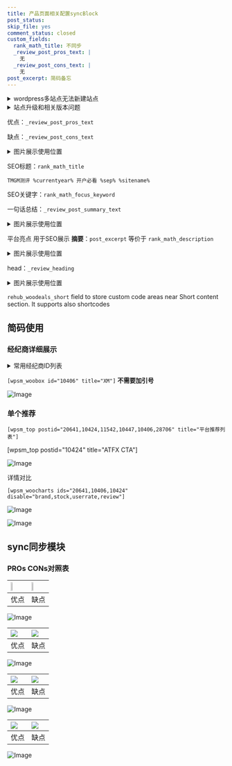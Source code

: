 ```yaml
---
title: 产品页面相关配置syncBlock
post_status: 
skip_file: yes
comment_status: closed
custom_fields:
  rank_math_title: 不同步
  _review_post_pros_text: |
    无
  _review_post_cons_text: |
    无
post_excerpt: 简码备忘
---
```

<details><summary>wordpress多站点无法新建站点</summary>

<li>和报错需要清理cookies一样的原因</li>
<li>wp-config.php里面<code>define( 'SUBDOMAIN_INSTALL', false );//子域名安装</code></li>
<li>新建子站点是用<code>define( 'SUBDOMAIN_INSTALL', true);//子域名安装</code> 完成以后，改成<code>false</code></li>
</details>

<details><summary>站点升级和相关版本问题</summary>

<p>wordpress：5.9.9
woocommerce：7.5.1
出现问题的地方：主题选项里面>><strong>Product layout >>compact style</strong></p>
<p>如何出现没有用过的字段 导致无法保存。先导出配置 然后进行修改，后面再次恢复即可。</p>
<p>出现部分字段无法显示时，需要返回默认布局后，对产品进行保存就好了。</p>
<p></p>
</details>

优点：`_review_post_pros_text`

缺点：`_review_post_cons_text`

<details><summary>图片展示使用位置</summary>

<img src="https://prod-files-secure.s3.us-west-2.amazonaws.com/39ed1227-6d7d-4570-be36-9ccd4a2c4241/f51d3d83-55d4-4bdf-9604-f37ec77ab556/Untitled.png?X-Amz-Algorithm=AWS4-HMAC-SHA256&X-Amz-Content-Sha256=UNSIGNED-PAYLOAD&X-Amz-Credential=ASIAZI2LB466SNLZEYWA%2F20251010%2Fus-west-2%2Fs3%2Faws4_request&X-Amz-Date=20251010T105516Z&X-Amz-Expires=3600&X-Amz-Security-Token=IQoJb3JpZ2luX2VjEFMaCXVzLXdlc3QtMiJHMEUCIFNiNQutQizojhKdmAKDqaPYGCKaLuL0jRNWr2c9HWZ8AiEAjgLrPF%2FCJfQ5cXqtiaQJvo7hTQPgKcLGdcOkj2T34t8qiAQI7P%2F%2F%2F%2F%2F%2F%2F%2F%2F%2FARAAGgw2Mzc0MjMxODM4MDUiDNF4Dc5dJLi3oPliGSrcAxzacCSzKOlX7aF84KKNBaVuBFmkwew%2BSk6bD31BFl5nxRTF%2FV2nB5SXZrfqzQbwzSMioAxsto5vICkDZMR2w0UMgfJ6olaDi3jC5YZ0%2BvvRd1iF%2FT6CCT0qov7FXYjb3bshqYQXgfr27gc8eMZ6uAxC4XdTBlrkSF6MAavcV41sfF%2FDPHmNv2PipmNZBlgmfH%2Bd0dQRNrOCuhmErQksmWnagyXPxvVfe8W8X9Y9dkC9jr5LmQWS7pNJ%2FkgTSGj9XWqtOpo9ULKFgi9b1ew%2F6oh43WOwOJtoCChk3KeC%2BwM3jRQoevsfJzt0uKtfuYqsOKv2%2B6DlyN5ekVBADefrTqMc4GPeZBzHEXy7SnXZamt0vmoaAvt4MA5sE66XHTxCZpjaNLgMOn8wv%2FwcIHvstoWkE534xKRyp0e6V6wggz90v8sGOs04o2TynpJoaxtJ8C0PYBAYQFqrZP%2BQtxQprEVoG1ajbbkvec0oWeh7fiwNx84VwYjeBJeuMVA6NtSdoMm%2FPNSdrBg7VhtPCEhk2CK2fVFke2yq9tUGNQCjhxemFmhtCjqBxDkvRljNJvbosHBxhdXyUuYsiAf49sbqy5ume5KytxRviyWao1KRkaTwMJaaZYrIFZAX%2Bp5bMKzHo8cGOqUB8930T1n2OU%2B628TGHyP14kAVh9kezFnMgSRIiWA11DPwe5UTfyWuPXK%2BDNTqeziVBU2XFYeku3VEJK8WqPuIRLc4DoXnPX6OiMh%2B%2BmSLOgNyN4VZRo7hEpHjLMlfTvskXf3dP3gzLoLRlMxqODWSl%2B6sG3HjwgPXAOV%2FBM3jYV%2Fc%2BEeDR2n4S6Y7leHk0x8HYQ2Qx%2BGrGyTQza2uEIqy05NYPqsH&X-Amz-Signature=034f8bdeca80b80ded20ba2bf567968646fe7f58056a30d906846ba3ed2c92dc&X-Amz-SignedHeaders=host&x-amz-checksum-mode=ENABLED&x-id=GetObject" alt="Image">
</details>

SEO标题：`rank_math_title`

`TMGM测评 %currentyear% 开户必看 %sep% %sitename%`

SEO关键字：`rank_math_focus_keyword`

一句话总结：`_review_post_summary_text`

<details><summary>图片展示使用位置</summary>

<img src="https://prod-files-secure.s3.us-west-2.amazonaws.com/39ed1227-6d7d-4570-be36-9ccd4a2c4241/4b96a922-296c-4f4e-8630-d1c870cbce01/Untitled.png?X-Amz-Algorithm=AWS4-HMAC-SHA256&X-Amz-Content-Sha256=UNSIGNED-PAYLOAD&X-Amz-Credential=ASIAZI2LB466VYZUE74O%2F20251010%2Fus-west-2%2Fs3%2Faws4_request&X-Amz-Date=20251010T105516Z&X-Amz-Expires=3600&X-Amz-Security-Token=IQoJb3JpZ2luX2VjEFMaCXVzLXdlc3QtMiJHMEUCIEX7gWzCwESnY8nX0Dd8U47f1SKx6Sd2dXmjjHhZtt7bAiEAkRDczrzPIBWjzLKgMfi9TpGFJTqiyUDy5DvqMcsSxq4qiAQI7P%2F%2F%2F%2F%2F%2F%2F%2F%2F%2FARAAGgw2Mzc0MjMxODM4MDUiDN%2Ff3%2FfGwyjnfca6%2BSrcA1hqhlEGtUzKbU3CTsJxYiyCK9BNFTMYehGceGkavxUspYNCg%2B2OqNqK3R9rbumb%2F%2FHbUXpMJsbB0W0tiaip4NcX46umzIsn49erWBuxxsIrTYctYRbEEomAUZEyjWIHQSYSw9GiuPyj1KXyplNkWNGv21To7bPBtXoNhwNxhAKJrT02HFTg9O3Pce%2B5wLDtI0wUQnTXFuhF4JLsIFKBWxANncXFPg%2FvXfim2xdY1WVNopvPny91K7eJBcn2CrzXUKJllRldkOmXbtzP5ODGgHwXLqkwKLRgoDId%2BQjqxqutU6Uk1XJw1p9nsDmtbRSX1yrjDnkH2CoCUY0fEFQvvm4OicPt1lHm32i4qguTJVGn5jPr3mMRotUZqCeF8haednV7p%2Fq0iz8Jh8yf2XnGpVHXDB9nQsh2oGdtHf7BVkY8CG1HMnIDyDeqN6rawk9T9bDK7VRiIT4ecMPk43tic%2FMb45O2f2Dgz4wgdu8shDbcjDBw3%2Frl6hSkJ34rx%2BLkvrlF11V%2FsphrjnQ0qO6HLZizcZXH5ZFTnxpxC4KNziUx5nmY8qtN%2B7xtwQBXqb%2F310P%2B2c8%2Fs0Pcvd4%2BtzdVopmpJSQmDCA%2B6rTirtxhjSoNxFkhBxxhOVz8tWElMKPHo8cGOqUB2F99L%2B2JeGtU9YHb0goM65ikj1A5S8GGO3u1iusWLuvimqJREjxNMs9jIUpRgTlbLOrURgvdZ%2FUHRRC82mNuoeXqhDtH%2FFSZXjuH%2B5623lPMFFBDqjzZmW3aeUuJoZ4UweAz2rB6CLwObKe%2BcEsITHuIUx1Vb9sOGECacd7Bp7%2Fb0rqHwaf6wosSngJPenLG%2BUAiU%2B5I4CiJU%2ByqXiHk%2FxufAsT2&X-Amz-Signature=15b885881b4b80b3e94e7631662d705172ef7836b0468439bea8348dd505d204&X-Amz-SignedHeaders=host&x-amz-checksum-mode=ENABLED&x-id=GetObject" alt="Image">
</details>

平台亮点 用于SEO展示 **摘要**：`post_excerpt`  等价于 `rank_math_description`

<details><summary>图片展示使用位置</summary>

<img src="https://prod-files-secure.s3.us-west-2.amazonaws.com/39ed1227-6d7d-4570-be36-9ccd4a2c4241/1ee11f63-b60a-4dfe-a7a7-d58ff23b5d88/Untitled.png?X-Amz-Algorithm=AWS4-HMAC-SHA256&X-Amz-Content-Sha256=UNSIGNED-PAYLOAD&X-Amz-Credential=ASIAZI2LB466YSMP3Z6Z%2F20251010%2Fus-west-2%2Fs3%2Faws4_request&X-Amz-Date=20251010T105516Z&X-Amz-Expires=3600&X-Amz-Security-Token=IQoJb3JpZ2luX2VjEFMaCXVzLXdlc3QtMiJHMEUCIQDvgXDJsJyeEtG91sWazjqeR4VcZUeqqQYd87W%2FWHLKTgIgKJpXzHnIYhEtO3Ou9QPuDePZpzElZexyZX1G%2FeRqoeoqiAQI7P%2F%2F%2F%2F%2F%2F%2F%2F%2F%2FARAAGgw2Mzc0MjMxODM4MDUiDNxQ4RiGTOzQntYcuSrcA7JGZo%2BVft9Y9adayzHewLYObvx%2FxjskZJc8uXxHjMuQSZjKW3WnB1%2BpYLIpk1iz%2FTLxN6rq2DpOkjzQDrLEyWfuQyjLDEyILSw6xY5VKvDCmBy1szBwd3zAOes1AUVzAmb%2F2zBrE5Ica3dEk%2FMGeDs9JGKot0Sfrht6X35kBzaFwpGns8KLhgvWpCuZE3Zh1qF724oZSe57MWDsbtM%2Bv0h0K6JoV2LHNgd4LcbXn6UwKTilWg23WsYJ7df%2F7dOdXj56OYs7dVDoh8J0pSPVdwx7S3llqjpNyXYYZT1W1U09veOvz1%2Bw68ud81XtKKlFJIMk7Je4zbydOSu7uqCVSR%2Be60Iem%2FBWfvF7cu%2BEKA0RNiVhv4xv7%2FsPzVjdJt4NXHE%2BIKN6o0qjYei8Mq%2FZmwJoTreNbglXMTvV2pNP%2F%2B28dhF4S5Fu2zE0J8UJZOPP7N8zeFy3akb0dE9oJn2FGZ6BgJjYf92TsZPDsyWyXQXPrWIQsfbNWzaYCaLpRLnfKR9oCqJzaAW73%2BA0z0khg0ssa%2Bs9WPGgN%2BBtophAD5EY9WleQBgnGczvFNgjvSJcrnr0oOmCIJpdLce5e%2FmE%2BNuPeo3L0hf8l6o5wZHQAanq4mdxRRTQP4jFHDvTMJPHo8cGOqUB0xMOIA7EVWdqV2lahQLom%2FB6qRyOsDT5GpVFChfJBiJwLfi0x1oTSwIVtMh%2F0xVYSnaiL909d4VBYw1Dwg5BrU5KYql%2BBgjfaDul8uX%2FzkFJl4h1yIqPsqn3E5MD0Ms6sHW7QPz6tnm%2F3VHH7fr7ObfQOA6xAW6ufTQXeX4E2EmcL5t7MjFdHwyJkZAYmP1Slc%2F9%2Bt%2F%2B48LJ8roV4KpDSA2EJ8Ie&X-Amz-Signature=1da826555c980c3637078bcd190b214b34570d632ee855e551ce9c177ecbba5b&X-Amz-SignedHeaders=host&x-amz-checksum-mode=ENABLED&x-id=GetObject" alt="Image">
<img src="https://prod-files-secure.s3.us-west-2.amazonaws.com/39ed1227-6d7d-4570-be36-9ccd4a2c4241/ad4118b5-78d8-4fbe-801e-3b29b5d99c01/Untitled.png?X-Amz-Algorithm=AWS4-HMAC-SHA256&X-Amz-Content-Sha256=UNSIGNED-PAYLOAD&X-Amz-Credential=ASIAZI2LB466YSMP3Z6Z%2F20251010%2Fus-west-2%2Fs3%2Faws4_request&X-Amz-Date=20251010T105516Z&X-Amz-Expires=3600&X-Amz-Security-Token=IQoJb3JpZ2luX2VjEFMaCXVzLXdlc3QtMiJHMEUCIQDvgXDJsJyeEtG91sWazjqeR4VcZUeqqQYd87W%2FWHLKTgIgKJpXzHnIYhEtO3Ou9QPuDePZpzElZexyZX1G%2FeRqoeoqiAQI7P%2F%2F%2F%2F%2F%2F%2F%2F%2F%2FARAAGgw2Mzc0MjMxODM4MDUiDNxQ4RiGTOzQntYcuSrcA7JGZo%2BVft9Y9adayzHewLYObvx%2FxjskZJc8uXxHjMuQSZjKW3WnB1%2BpYLIpk1iz%2FTLxN6rq2DpOkjzQDrLEyWfuQyjLDEyILSw6xY5VKvDCmBy1szBwd3zAOes1AUVzAmb%2F2zBrE5Ica3dEk%2FMGeDs9JGKot0Sfrht6X35kBzaFwpGns8KLhgvWpCuZE3Zh1qF724oZSe57MWDsbtM%2Bv0h0K6JoV2LHNgd4LcbXn6UwKTilWg23WsYJ7df%2F7dOdXj56OYs7dVDoh8J0pSPVdwx7S3llqjpNyXYYZT1W1U09veOvz1%2Bw68ud81XtKKlFJIMk7Je4zbydOSu7uqCVSR%2Be60Iem%2FBWfvF7cu%2BEKA0RNiVhv4xv7%2FsPzVjdJt4NXHE%2BIKN6o0qjYei8Mq%2FZmwJoTreNbglXMTvV2pNP%2F%2B28dhF4S5Fu2zE0J8UJZOPP7N8zeFy3akb0dE9oJn2FGZ6BgJjYf92TsZPDsyWyXQXPrWIQsfbNWzaYCaLpRLnfKR9oCqJzaAW73%2BA0z0khg0ssa%2Bs9WPGgN%2BBtophAD5EY9WleQBgnGczvFNgjvSJcrnr0oOmCIJpdLce5e%2FmE%2BNuPeo3L0hf8l6o5wZHQAanq4mdxRRTQP4jFHDvTMJPHo8cGOqUB0xMOIA7EVWdqV2lahQLom%2FB6qRyOsDT5GpVFChfJBiJwLfi0x1oTSwIVtMh%2F0xVYSnaiL909d4VBYw1Dwg5BrU5KYql%2BBgjfaDul8uX%2FzkFJl4h1yIqPsqn3E5MD0Ms6sHW7QPz6tnm%2F3VHH7fr7ObfQOA6xAW6ufTQXeX4E2EmcL5t7MjFdHwyJkZAYmP1Slc%2F9%2Bt%2F%2B48LJ8roV4KpDSA2EJ8Ie&X-Amz-Signature=d229764f378e347066dfecb87f5a5121d3c4f55d855c60ea024be60414305de0&X-Amz-SignedHeaders=host&x-amz-checksum-mode=ENABLED&x-id=GetObject" alt="Image">
<img src="https://prod-files-secure.s3.us-west-2.amazonaws.com/39ed1227-6d7d-4570-be36-9ccd4a2c4241/a38cf7c9-a79c-4b64-9e94-13589fe0758b/Untitled.png?X-Amz-Algorithm=AWS4-HMAC-SHA256&X-Amz-Content-Sha256=UNSIGNED-PAYLOAD&X-Amz-Credential=ASIAZI2LB466YSMP3Z6Z%2F20251010%2Fus-west-2%2Fs3%2Faws4_request&X-Amz-Date=20251010T105516Z&X-Amz-Expires=3600&X-Amz-Security-Token=IQoJb3JpZ2luX2VjEFMaCXVzLXdlc3QtMiJHMEUCIQDvgXDJsJyeEtG91sWazjqeR4VcZUeqqQYd87W%2FWHLKTgIgKJpXzHnIYhEtO3Ou9QPuDePZpzElZexyZX1G%2FeRqoeoqiAQI7P%2F%2F%2F%2F%2F%2F%2F%2F%2F%2FARAAGgw2Mzc0MjMxODM4MDUiDNxQ4RiGTOzQntYcuSrcA7JGZo%2BVft9Y9adayzHewLYObvx%2FxjskZJc8uXxHjMuQSZjKW3WnB1%2BpYLIpk1iz%2FTLxN6rq2DpOkjzQDrLEyWfuQyjLDEyILSw6xY5VKvDCmBy1szBwd3zAOes1AUVzAmb%2F2zBrE5Ica3dEk%2FMGeDs9JGKot0Sfrht6X35kBzaFwpGns8KLhgvWpCuZE3Zh1qF724oZSe57MWDsbtM%2Bv0h0K6JoV2LHNgd4LcbXn6UwKTilWg23WsYJ7df%2F7dOdXj56OYs7dVDoh8J0pSPVdwx7S3llqjpNyXYYZT1W1U09veOvz1%2Bw68ud81XtKKlFJIMk7Je4zbydOSu7uqCVSR%2Be60Iem%2FBWfvF7cu%2BEKA0RNiVhv4xv7%2FsPzVjdJt4NXHE%2BIKN6o0qjYei8Mq%2FZmwJoTreNbglXMTvV2pNP%2F%2B28dhF4S5Fu2zE0J8UJZOPP7N8zeFy3akb0dE9oJn2FGZ6BgJjYf92TsZPDsyWyXQXPrWIQsfbNWzaYCaLpRLnfKR9oCqJzaAW73%2BA0z0khg0ssa%2Bs9WPGgN%2BBtophAD5EY9WleQBgnGczvFNgjvSJcrnr0oOmCIJpdLce5e%2FmE%2BNuPeo3L0hf8l6o5wZHQAanq4mdxRRTQP4jFHDvTMJPHo8cGOqUB0xMOIA7EVWdqV2lahQLom%2FB6qRyOsDT5GpVFChfJBiJwLfi0x1oTSwIVtMh%2F0xVYSnaiL909d4VBYw1Dwg5BrU5KYql%2BBgjfaDul8uX%2FzkFJl4h1yIqPsqn3E5MD0Ms6sHW7QPz6tnm%2F3VHH7fr7ObfQOA6xAW6ufTQXeX4E2EmcL5t7MjFdHwyJkZAYmP1Slc%2F9%2Bt%2F%2B48LJ8roV4KpDSA2EJ8Ie&X-Amz-Signature=9aef935c806d8f21707f4add46f502a49ffa3aa0118a534babd83db3b27e66ce&X-Amz-SignedHeaders=host&x-amz-checksum-mode=ENABLED&x-id=GetObject" alt="Image">
<img src="https://prod-files-secure.s3.us-west-2.amazonaws.com/39ed1227-6d7d-4570-be36-9ccd4a2c4241/7da6fc1e-d2ac-42ae-8c75-cb5749aa18f6/Untitled.png?X-Amz-Algorithm=AWS4-HMAC-SHA256&X-Amz-Content-Sha256=UNSIGNED-PAYLOAD&X-Amz-Credential=ASIAZI2LB466YSMP3Z6Z%2F20251010%2Fus-west-2%2Fs3%2Faws4_request&X-Amz-Date=20251010T105516Z&X-Amz-Expires=3600&X-Amz-Security-Token=IQoJb3JpZ2luX2VjEFMaCXVzLXdlc3QtMiJHMEUCIQDvgXDJsJyeEtG91sWazjqeR4VcZUeqqQYd87W%2FWHLKTgIgKJpXzHnIYhEtO3Ou9QPuDePZpzElZexyZX1G%2FeRqoeoqiAQI7P%2F%2F%2F%2F%2F%2F%2F%2F%2F%2FARAAGgw2Mzc0MjMxODM4MDUiDNxQ4RiGTOzQntYcuSrcA7JGZo%2BVft9Y9adayzHewLYObvx%2FxjskZJc8uXxHjMuQSZjKW3WnB1%2BpYLIpk1iz%2FTLxN6rq2DpOkjzQDrLEyWfuQyjLDEyILSw6xY5VKvDCmBy1szBwd3zAOes1AUVzAmb%2F2zBrE5Ica3dEk%2FMGeDs9JGKot0Sfrht6X35kBzaFwpGns8KLhgvWpCuZE3Zh1qF724oZSe57MWDsbtM%2Bv0h0K6JoV2LHNgd4LcbXn6UwKTilWg23WsYJ7df%2F7dOdXj56OYs7dVDoh8J0pSPVdwx7S3llqjpNyXYYZT1W1U09veOvz1%2Bw68ud81XtKKlFJIMk7Je4zbydOSu7uqCVSR%2Be60Iem%2FBWfvF7cu%2BEKA0RNiVhv4xv7%2FsPzVjdJt4NXHE%2BIKN6o0qjYei8Mq%2FZmwJoTreNbglXMTvV2pNP%2F%2B28dhF4S5Fu2zE0J8UJZOPP7N8zeFy3akb0dE9oJn2FGZ6BgJjYf92TsZPDsyWyXQXPrWIQsfbNWzaYCaLpRLnfKR9oCqJzaAW73%2BA0z0khg0ssa%2Bs9WPGgN%2BBtophAD5EY9WleQBgnGczvFNgjvSJcrnr0oOmCIJpdLce5e%2FmE%2BNuPeo3L0hf8l6o5wZHQAanq4mdxRRTQP4jFHDvTMJPHo8cGOqUB0xMOIA7EVWdqV2lahQLom%2FB6qRyOsDT5GpVFChfJBiJwLfi0x1oTSwIVtMh%2F0xVYSnaiL909d4VBYw1Dwg5BrU5KYql%2BBgjfaDul8uX%2FzkFJl4h1yIqPsqn3E5MD0Ms6sHW7QPz6tnm%2F3VHH7fr7ObfQOA6xAW6ufTQXeX4E2EmcL5t7MjFdHwyJkZAYmP1Slc%2F9%2Bt%2F%2B48LJ8roV4KpDSA2EJ8Ie&X-Amz-Signature=5bbd6158c45049b51cc22eb116e0fd61cfbe0df446c6dda4c664ba4043bcc23f&X-Amz-SignedHeaders=host&x-amz-checksum-mode=ENABLED&x-id=GetObject" alt="Image">
<img src="https://prod-files-secure.s3.us-west-2.amazonaws.com/39ed1227-6d7d-4570-be36-9ccd4a2c4241/7e97f40a-eaee-47f5-b2f9-475f96808fa7/Untitled.png?X-Amz-Algorithm=AWS4-HMAC-SHA256&X-Amz-Content-Sha256=UNSIGNED-PAYLOAD&X-Amz-Credential=ASIAZI2LB466YSMP3Z6Z%2F20251010%2Fus-west-2%2Fs3%2Faws4_request&X-Amz-Date=20251010T105516Z&X-Amz-Expires=3600&X-Amz-Security-Token=IQoJb3JpZ2luX2VjEFMaCXVzLXdlc3QtMiJHMEUCIQDvgXDJsJyeEtG91sWazjqeR4VcZUeqqQYd87W%2FWHLKTgIgKJpXzHnIYhEtO3Ou9QPuDePZpzElZexyZX1G%2FeRqoeoqiAQI7P%2F%2F%2F%2F%2F%2F%2F%2F%2F%2FARAAGgw2Mzc0MjMxODM4MDUiDNxQ4RiGTOzQntYcuSrcA7JGZo%2BVft9Y9adayzHewLYObvx%2FxjskZJc8uXxHjMuQSZjKW3WnB1%2BpYLIpk1iz%2FTLxN6rq2DpOkjzQDrLEyWfuQyjLDEyILSw6xY5VKvDCmBy1szBwd3zAOes1AUVzAmb%2F2zBrE5Ica3dEk%2FMGeDs9JGKot0Sfrht6X35kBzaFwpGns8KLhgvWpCuZE3Zh1qF724oZSe57MWDsbtM%2Bv0h0K6JoV2LHNgd4LcbXn6UwKTilWg23WsYJ7df%2F7dOdXj56OYs7dVDoh8J0pSPVdwx7S3llqjpNyXYYZT1W1U09veOvz1%2Bw68ud81XtKKlFJIMk7Je4zbydOSu7uqCVSR%2Be60Iem%2FBWfvF7cu%2BEKA0RNiVhv4xv7%2FsPzVjdJt4NXHE%2BIKN6o0qjYei8Mq%2FZmwJoTreNbglXMTvV2pNP%2F%2B28dhF4S5Fu2zE0J8UJZOPP7N8zeFy3akb0dE9oJn2FGZ6BgJjYf92TsZPDsyWyXQXPrWIQsfbNWzaYCaLpRLnfKR9oCqJzaAW73%2BA0z0khg0ssa%2Bs9WPGgN%2BBtophAD5EY9WleQBgnGczvFNgjvSJcrnr0oOmCIJpdLce5e%2FmE%2BNuPeo3L0hf8l6o5wZHQAanq4mdxRRTQP4jFHDvTMJPHo8cGOqUB0xMOIA7EVWdqV2lahQLom%2FB6qRyOsDT5GpVFChfJBiJwLfi0x1oTSwIVtMh%2F0xVYSnaiL909d4VBYw1Dwg5BrU5KYql%2BBgjfaDul8uX%2FzkFJl4h1yIqPsqn3E5MD0Ms6sHW7QPz6tnm%2F3VHH7fr7ObfQOA6xAW6ufTQXeX4E2EmcL5t7MjFdHwyJkZAYmP1Slc%2F9%2Bt%2F%2B48LJ8roV4KpDSA2EJ8Ie&X-Amz-Signature=23c82bb690468fd258e241728bdf66642fd521e49978c2fa7cca4a66004425bb&X-Amz-SignedHeaders=host&x-amz-checksum-mode=ENABLED&x-id=GetObject" alt="Image">
</details>

head：`_review_heading`

<details><summary>图片展示使用位置</summary>

<img src="https://prod-files-secure.s3.us-west-2.amazonaws.com/39ed1227-6d7d-4570-be36-9ccd4a2c4241/3a4650ad-9887-415c-889a-edd51fa54f27/Untitled.png?X-Amz-Algorithm=AWS4-HMAC-SHA256&X-Amz-Content-Sha256=UNSIGNED-PAYLOAD&X-Amz-Credential=ASIAZI2LB4666S2X43O2%2F20251010%2Fus-west-2%2Fs3%2Faws4_request&X-Amz-Date=20251010T105517Z&X-Amz-Expires=3600&X-Amz-Security-Token=IQoJb3JpZ2luX2VjEFMaCXVzLXdlc3QtMiJIMEYCIQDzo3jCKDSaApIyMNzmM9qvv5CvnqqmdU%2FruZVVIAzu4AIhAIEPQRjoUpEOcrhytlEGiXZHemI28amBQvz21%2Bi%2BUOiJKogECOz%2F%2F%2F%2F%2F%2F%2F%2F%2F%2FwEQABoMNjM3NDIzMTgzODA1IgyOPQtTOFykPHWFGl4q3APvfIEIVgY6Gqfly%2F0OBRXoIyvUKV1r1jbPavh24hRpnAXYuJUEZiYoekNoMLI5ideUntpqnk%2FTzutnpov3XPVDOdh86z2LooppmIgFA60a2iZ28%2BtEUKSWs1gtxNf5h5Zv%2FjTpYB4P9E0v%2BGjS6gTt%2FvRQAyu%2F1zuz1oEj9r1hhug5N7O%2BtvCWUYUwSzt5bFjROvArGuaoN6sAC8ukU1K2avYDz9ZC7NuRuCVeRBO85P6b4OX0EQ9X4FS1CxOII66JYR%2BT82a13Ik7qMD%2FfZpF8znPv1sKsOumJMxI66x8WG7cDZ6FCP77xKR3pq4Mf5RJhwnmN64BkGvGy0dy3MpKN5OCpotWALYZmFZyEm6A08vIilC20qbPv%2BVU4ccUq98I19NJG2mSE264YT7bgduqy0junn8fzDCrfxFIUXkuiKuVM%2BSgkagD0bBcIaRVE7E413XKC3kvhlnjqb%2Fg9HeJ9a0kt4TsT2M7SM4nMtXrzYz5DVDxhcHC%2FdOYx9kL7tRen%2FKSzmaMbHfZRipMzJrtfU%2BTTB4ZbvTJMYSMaY9v%2BlKE6JUuwpj0nBf8kbzp%2FUclTdxrnEnDAFo8KxEVnDLm5kElExC4e6Tbgk3Rm5tQWIczNwwsj7S%2B1GonbTDIx6PHBjqkAdJaGK0OaJCePkImsrlSqiwllojoXHuokYOwzXZxDzYGgQafEeKftQ9p%2FlENfEq1Xtu7PpbhbQrhAjTwC6mQNmnL4QDLwVd7QIkQA2YIqQ%2BxQJoIgMRz41zXE%2B%2FAseeamGqreWpIaFGc3U7lTpOW3dk9W3KLbXknWlBuLhG1wcbUi0ycvnepkLV81sOAibXbyF%2BZTx2wUVNPonlPQKALGpdj0aDh&X-Amz-Signature=aafa6c6bd9603c4d63f700565833c3bf9b47b3a11f40b6f6f9dcd8af3a919bea&X-Amz-SignedHeaders=host&x-amz-checksum-mode=ENABLED&x-id=GetObject" alt="Image">
</details>

`rehub_woodeals_short`	field to store custom code areas near Short content section. It supports also shortcodes



## 简码使用

### 经纪商详细展示

<details><summary>常用经纪商ID列表</summary>

<pre><code class="php">嘉盛 ===> 20641  [wpsm_woobox id="20641" title="嘉盛"]
易信easymarkets ===> 11542  [wpsm_woobox id="11542" title="易信easymarkets"]
ATFX外汇 ===> 10424  [wpsm_woobox id="10424" title="ATFX"]
XM ===> 10406  [wpsm_woobox id="10406" title="XM"]
TMGM ===> 29622  [wpsm_woobox id="29622" title="TMGM"]
HYCM ===> 10447  [wpsm_woobox id="10447" title="HYCM"]
fpmarkets澳福外汇 ===> 20639  [wpsm_woobox id="20639" title="fpmarkets澳福外汇"]</code></pre>
</details>

`[wpsm_woobox id="10406" title="XM"]` **不需要加引号**

![Image](https://prod-files-secure.s3.us-west-2.amazonaws.com/39ed1227-6d7d-4570-be36-9ccd4a2c4241/4f898f9d-0fa7-4e43-acd3-ac6bc7be575a/Untitled.png?X-Amz-Algorithm=AWS4-HMAC-SHA256&X-Amz-Content-Sha256=UNSIGNED-PAYLOAD&X-Amz-Credential=ASIAZI2LB466V5PD2LAG%2F20251010%2Fus-west-2%2Fs3%2Faws4_request&X-Amz-Date=20251010T105515Z&X-Amz-Expires=3600&X-Amz-Security-Token=IQoJb3JpZ2luX2VjEFMaCXVzLXdlc3QtMiJIMEYCIQCDjS2aeNYcCWNGlHDHitS20bItMeAim5IamX%2Bu9yB2fAIhAIKYHGUwOvdWHD%2BAm026U6h19JKh4kqziSvHC%2FvDQ3RQKogECOz%2F%2F%2F%2F%2F%2F%2F%2F%2F%2FwEQABoMNjM3NDIzMTgzODA1IgxyYX7b%2FrESnOp8Vvwq3ANyUjvTLgZ%2FivwrwPSnmK59ocjeQLLA5t5q72SfHXB%2BPQZpPPPHHGrlo0vgBd6%2Bf9ipuOKmGZOeyhHJ6XnMNWs8r2%2F8I9Z7jNYXsRlGWiU3JRn1GtykEvCTu8gJVGBFM7JTVzOw72F9RQhVL4LhzshSQJnHAD38hMurbawtYPMxpAXbyehWj4VxYs%2Bjl%2BiV1Y17VTr9cCH5KjN2bazHN0TKccX5bjMD4m0fQn4FWKf1IsNU91UyBQMeS1QKFIVfroiDL%2BIQHti%2FlHY7i9IN2xMTnrwoOA5k3BzXcqNnRHV2cAU511yQQTrZUUHFUZLV6I3zv8bXWteCBafLtSh6E7O0gG8dCtUbTYbsXX4ozjM61xAhl5OC1Cj1%2B3FJR1OXDiN2XPF%2Bc7qGSFLKmmExOuc1bA5cTi3aUJVX%2FWPqQNUtwwo%2By9xTOvo4mNMd2JqlBvHZdCj7i%2BQiOHRy9HcTL48vXDudxmWyNUphUfiWkkqxexoSfIVImdkthArZVm8LQt78k3xCzdn5UQ5hFNAoGHpnfITb5zeK0wRGU%2F7oT7LCYP30XyuJE3s8U7fifCD2l1Zq16XvP8E%2BrVECKWDig8mhzZaZiRM%2Bc6o01vze5CTokB5PUSAqBX8VjKZc0TDcx6PHBjqkAQMxMLQ0JuvsEVudKrYizn4embvabVRhYT1RZKMl1lwPX6n%2FKkXDfsiJQ%2BE4yYhN6OtDOn5mdyBPZZlLXgQ64gQ3FFlHWV%2F9Y2JvtiG5n4g5mitTteOHeUCLYQnm%2BxeZh5qDKEiNiAYisZjPmPhjsXhP4DtvZQMgwqvrblMAEt4vZdgP2VIQ2d3c442j44KhlJo%2ByqfaNWQ32fDHuRGS8X3P456z&X-Amz-Signature=bf4a215a345d6bba09de10f7723a5ede4392ef9925a32e588b393ae3989aa8cf&X-Amz-SignedHeaders=host&x-amz-checksum-mode=ENABLED&x-id=GetObject)

### 单个推荐
`[wpsm_top postid="20641,10424,11542,10447,10406,28706" title="平台推荐列表"]`

[wpsm_top postid="10424" title="ATFX CTA"]

![Image](https://prod-files-secure.s3.us-west-2.amazonaws.com/39ed1227-6d7d-4570-be36-9ccd4a2c4241/5ac620dc-51a8-48b6-b55d-91f47299193c/Untitled.png?X-Amz-Algorithm=AWS4-HMAC-SHA256&X-Amz-Content-Sha256=UNSIGNED-PAYLOAD&X-Amz-Credential=ASIAZI2LB466V5PD2LAG%2F20251010%2Fus-west-2%2Fs3%2Faws4_request&X-Amz-Date=20251010T105515Z&X-Amz-Expires=3600&X-Amz-Security-Token=IQoJb3JpZ2luX2VjEFMaCXVzLXdlc3QtMiJIMEYCIQCDjS2aeNYcCWNGlHDHitS20bItMeAim5IamX%2Bu9yB2fAIhAIKYHGUwOvdWHD%2BAm026U6h19JKh4kqziSvHC%2FvDQ3RQKogECOz%2F%2F%2F%2F%2F%2F%2F%2F%2F%2FwEQABoMNjM3NDIzMTgzODA1IgxyYX7b%2FrESnOp8Vvwq3ANyUjvTLgZ%2FivwrwPSnmK59ocjeQLLA5t5q72SfHXB%2BPQZpPPPHHGrlo0vgBd6%2Bf9ipuOKmGZOeyhHJ6XnMNWs8r2%2F8I9Z7jNYXsRlGWiU3JRn1GtykEvCTu8gJVGBFM7JTVzOw72F9RQhVL4LhzshSQJnHAD38hMurbawtYPMxpAXbyehWj4VxYs%2Bjl%2BiV1Y17VTr9cCH5KjN2bazHN0TKccX5bjMD4m0fQn4FWKf1IsNU91UyBQMeS1QKFIVfroiDL%2BIQHti%2FlHY7i9IN2xMTnrwoOA5k3BzXcqNnRHV2cAU511yQQTrZUUHFUZLV6I3zv8bXWteCBafLtSh6E7O0gG8dCtUbTYbsXX4ozjM61xAhl5OC1Cj1%2B3FJR1OXDiN2XPF%2Bc7qGSFLKmmExOuc1bA5cTi3aUJVX%2FWPqQNUtwwo%2By9xTOvo4mNMd2JqlBvHZdCj7i%2BQiOHRy9HcTL48vXDudxmWyNUphUfiWkkqxexoSfIVImdkthArZVm8LQt78k3xCzdn5UQ5hFNAoGHpnfITb5zeK0wRGU%2F7oT7LCYP30XyuJE3s8U7fifCD2l1Zq16XvP8E%2BrVECKWDig8mhzZaZiRM%2Bc6o01vze5CTokB5PUSAqBX8VjKZc0TDcx6PHBjqkAQMxMLQ0JuvsEVudKrYizn4embvabVRhYT1RZKMl1lwPX6n%2FKkXDfsiJQ%2BE4yYhN6OtDOn5mdyBPZZlLXgQ64gQ3FFlHWV%2F9Y2JvtiG5n4g5mitTteOHeUCLYQnm%2BxeZh5qDKEiNiAYisZjPmPhjsXhP4DtvZQMgwqvrblMAEt4vZdgP2VIQ2d3c442j44KhlJo%2ByqfaNWQ32fDHuRGS8X3P456z&X-Amz-Signature=2f1f3c950523a215cb6c2fa8d58e8d22f08729ccce69066f39fd3c4212920f5f&X-Amz-SignedHeaders=host&x-amz-checksum-mode=ENABLED&x-id=GetObject)

详情对比

`[wpsm_woocharts ids="20641,10406,10424" disable="brand,stock,userrate,review"]`

![Image](https://prod-files-secure.s3.us-west-2.amazonaws.com/39ed1227-6d7d-4570-be36-9ccd4a2c4241/bf3ba45f-b9f3-4295-8aef-b4a495fd25f4/Untitled.png?X-Amz-Algorithm=AWS4-HMAC-SHA256&X-Amz-Content-Sha256=UNSIGNED-PAYLOAD&X-Amz-Credential=ASIAZI2LB466V5PD2LAG%2F20251010%2Fus-west-2%2Fs3%2Faws4_request&X-Amz-Date=20251010T105515Z&X-Amz-Expires=3600&X-Amz-Security-Token=IQoJb3JpZ2luX2VjEFMaCXVzLXdlc3QtMiJIMEYCIQCDjS2aeNYcCWNGlHDHitS20bItMeAim5IamX%2Bu9yB2fAIhAIKYHGUwOvdWHD%2BAm026U6h19JKh4kqziSvHC%2FvDQ3RQKogECOz%2F%2F%2F%2F%2F%2F%2F%2F%2F%2FwEQABoMNjM3NDIzMTgzODA1IgxyYX7b%2FrESnOp8Vvwq3ANyUjvTLgZ%2FivwrwPSnmK59ocjeQLLA5t5q72SfHXB%2BPQZpPPPHHGrlo0vgBd6%2Bf9ipuOKmGZOeyhHJ6XnMNWs8r2%2F8I9Z7jNYXsRlGWiU3JRn1GtykEvCTu8gJVGBFM7JTVzOw72F9RQhVL4LhzshSQJnHAD38hMurbawtYPMxpAXbyehWj4VxYs%2Bjl%2BiV1Y17VTr9cCH5KjN2bazHN0TKccX5bjMD4m0fQn4FWKf1IsNU91UyBQMeS1QKFIVfroiDL%2BIQHti%2FlHY7i9IN2xMTnrwoOA5k3BzXcqNnRHV2cAU511yQQTrZUUHFUZLV6I3zv8bXWteCBafLtSh6E7O0gG8dCtUbTYbsXX4ozjM61xAhl5OC1Cj1%2B3FJR1OXDiN2XPF%2Bc7qGSFLKmmExOuc1bA5cTi3aUJVX%2FWPqQNUtwwo%2By9xTOvo4mNMd2JqlBvHZdCj7i%2BQiOHRy9HcTL48vXDudxmWyNUphUfiWkkqxexoSfIVImdkthArZVm8LQt78k3xCzdn5UQ5hFNAoGHpnfITb5zeK0wRGU%2F7oT7LCYP30XyuJE3s8U7fifCD2l1Zq16XvP8E%2BrVECKWDig8mhzZaZiRM%2Bc6o01vze5CTokB5PUSAqBX8VjKZc0TDcx6PHBjqkAQMxMLQ0JuvsEVudKrYizn4embvabVRhYT1RZKMl1lwPX6n%2FKkXDfsiJQ%2BE4yYhN6OtDOn5mdyBPZZlLXgQ64gQ3FFlHWV%2F9Y2JvtiG5n4g5mitTteOHeUCLYQnm%2BxeZh5qDKEiNiAYisZjPmPhjsXhP4DtvZQMgwqvrblMAEt4vZdgP2VIQ2d3c442j44KhlJo%2ByqfaNWQ32fDHuRGS8X3P456z&X-Amz-Signature=7f7b40f1b16994817f2ad16b6c421786ff807aee3a47b718cce3879a08b8bf8d&X-Amz-SignedHeaders=host&x-amz-checksum-mode=ENABLED&x-id=GetObject)

![Image](https://prod-files-secure.s3.us-west-2.amazonaws.com/39ed1227-6d7d-4570-be36-9ccd4a2c4241/30bc56ef-f383-4b48-9768-2ebc9e436ec0/Untitled.png?X-Amz-Algorithm=AWS4-HMAC-SHA256&X-Amz-Content-Sha256=UNSIGNED-PAYLOAD&X-Amz-Credential=ASIAZI2LB466V5PD2LAG%2F20251010%2Fus-west-2%2Fs3%2Faws4_request&X-Amz-Date=20251010T105515Z&X-Amz-Expires=3600&X-Amz-Security-Token=IQoJb3JpZ2luX2VjEFMaCXVzLXdlc3QtMiJIMEYCIQCDjS2aeNYcCWNGlHDHitS20bItMeAim5IamX%2Bu9yB2fAIhAIKYHGUwOvdWHD%2BAm026U6h19JKh4kqziSvHC%2FvDQ3RQKogECOz%2F%2F%2F%2F%2F%2F%2F%2F%2F%2FwEQABoMNjM3NDIzMTgzODA1IgxyYX7b%2FrESnOp8Vvwq3ANyUjvTLgZ%2FivwrwPSnmK59ocjeQLLA5t5q72SfHXB%2BPQZpPPPHHGrlo0vgBd6%2Bf9ipuOKmGZOeyhHJ6XnMNWs8r2%2F8I9Z7jNYXsRlGWiU3JRn1GtykEvCTu8gJVGBFM7JTVzOw72F9RQhVL4LhzshSQJnHAD38hMurbawtYPMxpAXbyehWj4VxYs%2Bjl%2BiV1Y17VTr9cCH5KjN2bazHN0TKccX5bjMD4m0fQn4FWKf1IsNU91UyBQMeS1QKFIVfroiDL%2BIQHti%2FlHY7i9IN2xMTnrwoOA5k3BzXcqNnRHV2cAU511yQQTrZUUHFUZLV6I3zv8bXWteCBafLtSh6E7O0gG8dCtUbTYbsXX4ozjM61xAhl5OC1Cj1%2B3FJR1OXDiN2XPF%2Bc7qGSFLKmmExOuc1bA5cTi3aUJVX%2FWPqQNUtwwo%2By9xTOvo4mNMd2JqlBvHZdCj7i%2BQiOHRy9HcTL48vXDudxmWyNUphUfiWkkqxexoSfIVImdkthArZVm8LQt78k3xCzdn5UQ5hFNAoGHpnfITb5zeK0wRGU%2F7oT7LCYP30XyuJE3s8U7fifCD2l1Zq16XvP8E%2BrVECKWDig8mhzZaZiRM%2Bc6o01vze5CTokB5PUSAqBX8VjKZc0TDcx6PHBjqkAQMxMLQ0JuvsEVudKrYizn4embvabVRhYT1RZKMl1lwPX6n%2FKkXDfsiJQ%2BE4yYhN6OtDOn5mdyBPZZlLXgQ64gQ3FFlHWV%2F9Y2JvtiG5n4g5mitTteOHeUCLYQnm%2BxeZh5qDKEiNiAYisZjPmPhjsXhP4DtvZQMgwqvrblMAEt4vZdgP2VIQ2d3c442j44KhlJo%2ByqfaNWQ32fDHuRGS8X3P456z&X-Amz-Signature=03564bdfaf91b6409fe7da286096db0cffcd4d5561150bf2d03708082b2d4837&X-Amz-SignedHeaders=host&x-amz-checksum-mode=ENABLED&x-id=GetObject)

## sync同步模块

### PROs CONs对照表

| <img src="https://cdn.ifttt.fun/gh/jarlin8/OSS@main/icons/customize/pros.svg" height="auto" width="37.3%"> | <img src="https://cdn.ifttt.fun/gh/jarlin8/OSS@main/icons/customize/cons.svg" height="auto" width="28.8%"> |
| :--- | :--- |
| 优点 | 缺点 |

![Image](https://prod-files-secure.s3.us-west-2.amazonaws.com/39ed1227-6d7d-4570-be36-9ccd4a2c4241/8742b755-dfb5-4004-9a5f-d6e561664bd8/Untitled.png?X-Amz-Algorithm=AWS4-HMAC-SHA256&X-Amz-Content-Sha256=UNSIGNED-PAYLOAD&X-Amz-Credential=ASIAZI2LB466V5PD2LAG%2F20251010%2Fus-west-2%2Fs3%2Faws4_request&X-Amz-Date=20251010T105515Z&X-Amz-Expires=3600&X-Amz-Security-Token=IQoJb3JpZ2luX2VjEFMaCXVzLXdlc3QtMiJIMEYCIQCDjS2aeNYcCWNGlHDHitS20bItMeAim5IamX%2Bu9yB2fAIhAIKYHGUwOvdWHD%2BAm026U6h19JKh4kqziSvHC%2FvDQ3RQKogECOz%2F%2F%2F%2F%2F%2F%2F%2F%2F%2FwEQABoMNjM3NDIzMTgzODA1IgxyYX7b%2FrESnOp8Vvwq3ANyUjvTLgZ%2FivwrwPSnmK59ocjeQLLA5t5q72SfHXB%2BPQZpPPPHHGrlo0vgBd6%2Bf9ipuOKmGZOeyhHJ6XnMNWs8r2%2F8I9Z7jNYXsRlGWiU3JRn1GtykEvCTu8gJVGBFM7JTVzOw72F9RQhVL4LhzshSQJnHAD38hMurbawtYPMxpAXbyehWj4VxYs%2Bjl%2BiV1Y17VTr9cCH5KjN2bazHN0TKccX5bjMD4m0fQn4FWKf1IsNU91UyBQMeS1QKFIVfroiDL%2BIQHti%2FlHY7i9IN2xMTnrwoOA5k3BzXcqNnRHV2cAU511yQQTrZUUHFUZLV6I3zv8bXWteCBafLtSh6E7O0gG8dCtUbTYbsXX4ozjM61xAhl5OC1Cj1%2B3FJR1OXDiN2XPF%2Bc7qGSFLKmmExOuc1bA5cTi3aUJVX%2FWPqQNUtwwo%2By9xTOvo4mNMd2JqlBvHZdCj7i%2BQiOHRy9HcTL48vXDudxmWyNUphUfiWkkqxexoSfIVImdkthArZVm8LQt78k3xCzdn5UQ5hFNAoGHpnfITb5zeK0wRGU%2F7oT7LCYP30XyuJE3s8U7fifCD2l1Zq16XvP8E%2BrVECKWDig8mhzZaZiRM%2Bc6o01vze5CTokB5PUSAqBX8VjKZc0TDcx6PHBjqkAQMxMLQ0JuvsEVudKrYizn4embvabVRhYT1RZKMl1lwPX6n%2FKkXDfsiJQ%2BE4yYhN6OtDOn5mdyBPZZlLXgQ64gQ3FFlHWV%2F9Y2JvtiG5n4g5mitTteOHeUCLYQnm%2BxeZh5qDKEiNiAYisZjPmPhjsXhP4DtvZQMgwqvrblMAEt4vZdgP2VIQ2d3c442j44KhlJo%2ByqfaNWQ32fDHuRGS8X3P456z&X-Amz-Signature=bcdd5add81fc8c5d4b15980d40fc3101011208b3d7047265f14929bf5e9377e1&X-Amz-SignedHeaders=host&x-amz-checksum-mode=ENABLED&x-id=GetObject)

| <img src="https://cdn.ifttt.fun/gh/jarlin8/OSS@main/icons/customize/pros1.svg" height="auto"> | <img src="https://cdn.ifttt.fun/gh/jarlin8/OSS@main/icons/customize/cons1.svg" height="auto"> |
| :--- | :--- |
| 优点 | 缺点 |

![Image](https://prod-files-secure.s3.us-west-2.amazonaws.com/39ed1227-6d7d-4570-be36-9ccd4a2c4241/806358f8-c9c4-4e17-bb35-c6c76a5397a5/Untitled.png?X-Amz-Algorithm=AWS4-HMAC-SHA256&X-Amz-Content-Sha256=UNSIGNED-PAYLOAD&X-Amz-Credential=ASIAZI2LB466V5PD2LAG%2F20251010%2Fus-west-2%2Fs3%2Faws4_request&X-Amz-Date=20251010T105515Z&X-Amz-Expires=3600&X-Amz-Security-Token=IQoJb3JpZ2luX2VjEFMaCXVzLXdlc3QtMiJIMEYCIQCDjS2aeNYcCWNGlHDHitS20bItMeAim5IamX%2Bu9yB2fAIhAIKYHGUwOvdWHD%2BAm026U6h19JKh4kqziSvHC%2FvDQ3RQKogECOz%2F%2F%2F%2F%2F%2F%2F%2F%2F%2FwEQABoMNjM3NDIzMTgzODA1IgxyYX7b%2FrESnOp8Vvwq3ANyUjvTLgZ%2FivwrwPSnmK59ocjeQLLA5t5q72SfHXB%2BPQZpPPPHHGrlo0vgBd6%2Bf9ipuOKmGZOeyhHJ6XnMNWs8r2%2F8I9Z7jNYXsRlGWiU3JRn1GtykEvCTu8gJVGBFM7JTVzOw72F9RQhVL4LhzshSQJnHAD38hMurbawtYPMxpAXbyehWj4VxYs%2Bjl%2BiV1Y17VTr9cCH5KjN2bazHN0TKccX5bjMD4m0fQn4FWKf1IsNU91UyBQMeS1QKFIVfroiDL%2BIQHti%2FlHY7i9IN2xMTnrwoOA5k3BzXcqNnRHV2cAU511yQQTrZUUHFUZLV6I3zv8bXWteCBafLtSh6E7O0gG8dCtUbTYbsXX4ozjM61xAhl5OC1Cj1%2B3FJR1OXDiN2XPF%2Bc7qGSFLKmmExOuc1bA5cTi3aUJVX%2FWPqQNUtwwo%2By9xTOvo4mNMd2JqlBvHZdCj7i%2BQiOHRy9HcTL48vXDudxmWyNUphUfiWkkqxexoSfIVImdkthArZVm8LQt78k3xCzdn5UQ5hFNAoGHpnfITb5zeK0wRGU%2F7oT7LCYP30XyuJE3s8U7fifCD2l1Zq16XvP8E%2BrVECKWDig8mhzZaZiRM%2Bc6o01vze5CTokB5PUSAqBX8VjKZc0TDcx6PHBjqkAQMxMLQ0JuvsEVudKrYizn4embvabVRhYT1RZKMl1lwPX6n%2FKkXDfsiJQ%2BE4yYhN6OtDOn5mdyBPZZlLXgQ64gQ3FFlHWV%2F9Y2JvtiG5n4g5mitTteOHeUCLYQnm%2BxeZh5qDKEiNiAYisZjPmPhjsXhP4DtvZQMgwqvrblMAEt4vZdgP2VIQ2d3c442j44KhlJo%2ByqfaNWQ32fDHuRGS8X3P456z&X-Amz-Signature=ec1a158e27ab66e8d0211916ec778ec5a561935768c5169d89838a8ec2c5afe9&X-Amz-SignedHeaders=host&x-amz-checksum-mode=ENABLED&x-id=GetObject)

| <img src="https://cdn.ifttt.fun/gh/jarlin8/OSS@main/icons/customize/pros2.svg" height="auto"> | <img src="https://cdn.ifttt.fun/gh/jarlin8/OSS@main/icons/customize/cons2.svg" height="auto"> |
| :--- | :--- |
| 优点 | 缺点 |

![Image](https://prod-files-secure.s3.us-west-2.amazonaws.com/39ed1227-6d7d-4570-be36-9ccd4a2c4241/a9245ec9-70dd-4005-b534-0d54315fc5f3/Untitled.png?X-Amz-Algorithm=AWS4-HMAC-SHA256&X-Amz-Content-Sha256=UNSIGNED-PAYLOAD&X-Amz-Credential=ASIAZI2LB466V5PD2LAG%2F20251010%2Fus-west-2%2Fs3%2Faws4_request&X-Amz-Date=20251010T105515Z&X-Amz-Expires=3600&X-Amz-Security-Token=IQoJb3JpZ2luX2VjEFMaCXVzLXdlc3QtMiJIMEYCIQCDjS2aeNYcCWNGlHDHitS20bItMeAim5IamX%2Bu9yB2fAIhAIKYHGUwOvdWHD%2BAm026U6h19JKh4kqziSvHC%2FvDQ3RQKogECOz%2F%2F%2F%2F%2F%2F%2F%2F%2F%2FwEQABoMNjM3NDIzMTgzODA1IgxyYX7b%2FrESnOp8Vvwq3ANyUjvTLgZ%2FivwrwPSnmK59ocjeQLLA5t5q72SfHXB%2BPQZpPPPHHGrlo0vgBd6%2Bf9ipuOKmGZOeyhHJ6XnMNWs8r2%2F8I9Z7jNYXsRlGWiU3JRn1GtykEvCTu8gJVGBFM7JTVzOw72F9RQhVL4LhzshSQJnHAD38hMurbawtYPMxpAXbyehWj4VxYs%2Bjl%2BiV1Y17VTr9cCH5KjN2bazHN0TKccX5bjMD4m0fQn4FWKf1IsNU91UyBQMeS1QKFIVfroiDL%2BIQHti%2FlHY7i9IN2xMTnrwoOA5k3BzXcqNnRHV2cAU511yQQTrZUUHFUZLV6I3zv8bXWteCBafLtSh6E7O0gG8dCtUbTYbsXX4ozjM61xAhl5OC1Cj1%2B3FJR1OXDiN2XPF%2Bc7qGSFLKmmExOuc1bA5cTi3aUJVX%2FWPqQNUtwwo%2By9xTOvo4mNMd2JqlBvHZdCj7i%2BQiOHRy9HcTL48vXDudxmWyNUphUfiWkkqxexoSfIVImdkthArZVm8LQt78k3xCzdn5UQ5hFNAoGHpnfITb5zeK0wRGU%2F7oT7LCYP30XyuJE3s8U7fifCD2l1Zq16XvP8E%2BrVECKWDig8mhzZaZiRM%2Bc6o01vze5CTokB5PUSAqBX8VjKZc0TDcx6PHBjqkAQMxMLQ0JuvsEVudKrYizn4embvabVRhYT1RZKMl1lwPX6n%2FKkXDfsiJQ%2BE4yYhN6OtDOn5mdyBPZZlLXgQ64gQ3FFlHWV%2F9Y2JvtiG5n4g5mitTteOHeUCLYQnm%2BxeZh5qDKEiNiAYisZjPmPhjsXhP4DtvZQMgwqvrblMAEt4vZdgP2VIQ2d3c442j44KhlJo%2ByqfaNWQ32fDHuRGS8X3P456z&X-Amz-Signature=2c1232ac194e343f981bb56fbcd821ab2e0ec41a9d45aeb86ce582e2b75e7bc6&X-Amz-SignedHeaders=host&x-amz-checksum-mode=ENABLED&x-id=GetObject)

| <img src="https://cdn.ifttt.fun/gh/jarlin8/OSS@main/icons/customize/pros3.svg" height="auto"> | <img src="https://cdn.ifttt.fun/gh/jarlin8/OSS@main/icons/customize/cons3.svg" height="auto"> |
| :--- | :--- |
| 优点 | 缺点 |

![Image](https://prod-files-secure.s3.us-west-2.amazonaws.com/39ed1227-6d7d-4570-be36-9ccd4a2c4241/e1e580a2-2e5c-4780-9ff4-19c318fc2284/Untitled.png?X-Amz-Algorithm=AWS4-HMAC-SHA256&X-Amz-Content-Sha256=UNSIGNED-PAYLOAD&X-Amz-Credential=ASIAZI2LB466V5PD2LAG%2F20251010%2Fus-west-2%2Fs3%2Faws4_request&X-Amz-Date=20251010T105515Z&X-Amz-Expires=3600&X-Amz-Security-Token=IQoJb3JpZ2luX2VjEFMaCXVzLXdlc3QtMiJIMEYCIQCDjS2aeNYcCWNGlHDHitS20bItMeAim5IamX%2Bu9yB2fAIhAIKYHGUwOvdWHD%2BAm026U6h19JKh4kqziSvHC%2FvDQ3RQKogECOz%2F%2F%2F%2F%2F%2F%2F%2F%2F%2FwEQABoMNjM3NDIzMTgzODA1IgxyYX7b%2FrESnOp8Vvwq3ANyUjvTLgZ%2FivwrwPSnmK59ocjeQLLA5t5q72SfHXB%2BPQZpPPPHHGrlo0vgBd6%2Bf9ipuOKmGZOeyhHJ6XnMNWs8r2%2F8I9Z7jNYXsRlGWiU3JRn1GtykEvCTu8gJVGBFM7JTVzOw72F9RQhVL4LhzshSQJnHAD38hMurbawtYPMxpAXbyehWj4VxYs%2Bjl%2BiV1Y17VTr9cCH5KjN2bazHN0TKccX5bjMD4m0fQn4FWKf1IsNU91UyBQMeS1QKFIVfroiDL%2BIQHti%2FlHY7i9IN2xMTnrwoOA5k3BzXcqNnRHV2cAU511yQQTrZUUHFUZLV6I3zv8bXWteCBafLtSh6E7O0gG8dCtUbTYbsXX4ozjM61xAhl5OC1Cj1%2B3FJR1OXDiN2XPF%2Bc7qGSFLKmmExOuc1bA5cTi3aUJVX%2FWPqQNUtwwo%2By9xTOvo4mNMd2JqlBvHZdCj7i%2BQiOHRy9HcTL48vXDudxmWyNUphUfiWkkqxexoSfIVImdkthArZVm8LQt78k3xCzdn5UQ5hFNAoGHpnfITb5zeK0wRGU%2F7oT7LCYP30XyuJE3s8U7fifCD2l1Zq16XvP8E%2BrVECKWDig8mhzZaZiRM%2Bc6o01vze5CTokB5PUSAqBX8VjKZc0TDcx6PHBjqkAQMxMLQ0JuvsEVudKrYizn4embvabVRhYT1RZKMl1lwPX6n%2FKkXDfsiJQ%2BE4yYhN6OtDOn5mdyBPZZlLXgQ64gQ3FFlHWV%2F9Y2JvtiG5n4g5mitTteOHeUCLYQnm%2BxeZh5qDKEiNiAYisZjPmPhjsXhP4DtvZQMgwqvrblMAEt4vZdgP2VIQ2d3c442j44KhlJo%2ByqfaNWQ32fDHuRGS8X3P456z&X-Amz-Signature=44d60231340acaee6e2bb938864bb36432faf872fcd6493c2ed8dca29eb9a2fd&X-Amz-SignedHeaders=host&x-amz-checksum-mode=ENABLED&x-id=GetObject)